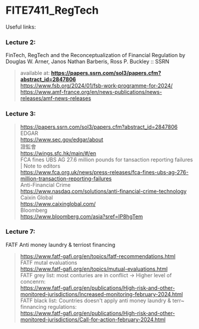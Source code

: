 # FITE7411_RegTech

Useful links:
### Lecture 2:
FinTech, RegTech and the Reconceptualization of Financial Regulation by Douglas W. Arner, Janos Nathan Barberis, Ross P. Buckley :: SSRN
> available at: __https://papers.ssrn.com/sol3/papers.cfm?abstract_id=2847806__ </br>
> https://www.fsb.org/2024/01/fsb-work-programme-for-2024/ </br>
> https://www.amf-france.org/en/news-publications/news-releases/amf-news-releases</br>

### Lecture 3:
> https://papers.ssrn.com/sol3/papers.cfm?abstract_id=2847806</br>
EDGAR</br>
> https://www.sec.gov/edgar/about</br>
證監會</br>
> https://wings.sfc.hk/main/#/en</br>
FCA fines UBS AG 27.6 million pounds for tansaction reporting failures | Note to editors</br>
> https://www.fca.org.uk/news/press-releases/fca-fines-ubs-ag-276-million-transaction-reporting-failures</br>
Anti-Financial Crime</br>
> https://www.nasdaq.com/solutions/anti-financial-crime-technology</br>
Caixin Global</br>
> https://www.caixinglobal.com/</br>
Bloomberg</br>
> https://www.bloomberg.com/asia?sref=IP8hgTem</br>

### Lecture 7:
FATF Anti money laundry & terriost financing</br>
> https://www.fatf-gafi.org/en/topics/fatf-recommendations.html</br>
FATF mutal evaluations</br>
> https://www.fatf-gafi.org/en/topics/mutual-evaluations.html</br>
FATF grey list: most conturies are in conflict -> Higher level of concenrn:</br>
> https://www.fatf-gafi.org/en/publications/High-risk-and-other-monitored-jurisdictions/Increased-monitoring-february-2024.html</br>
FATF black list: Countries doesn't apply anti money laundry & terr~ finnancing regulations:</br>
> https://www.fatf-gafi.org/en/publications/High-risk-and-other-monitored-jurisdictions/Call-for-action-february-2024.html</br>
